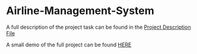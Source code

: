 # Airline-Management-System
A full description of the project task can be found in the [Project Description File](Project_Description.pdf)

A small demo of the full project can be found [HERE](DEMO.mp4)
